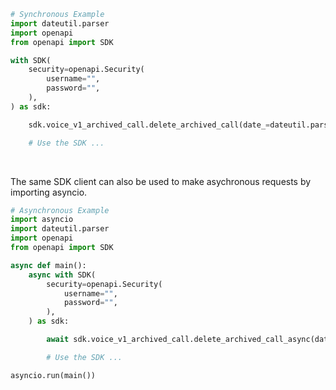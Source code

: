 <!-- Start SDK Example Usage [usage] -->
```python
# Synchronous Example
import dateutil.parser
import openapi
from openapi import SDK

with SDK(
    security=openapi.Security(
        username="",
        password="",
    ),
) as sdk:

    sdk.voice_v1_archived_call.delete_archived_call(date_=dateutil.parser.parse("2024-07-27").date(), sid="<id>")

    # Use the SDK ...
```

</br>

The same SDK client can also be used to make asychronous requests by importing asyncio.
```python
# Asynchronous Example
import asyncio
import dateutil.parser
import openapi
from openapi import SDK

async def main():
    async with SDK(
        security=openapi.Security(
            username="",
            password="",
        ),
    ) as sdk:

        await sdk.voice_v1_archived_call.delete_archived_call_async(date_=dateutil.parser.parse("2024-07-27").date(), sid="<id>")

        # Use the SDK ...

asyncio.run(main())
```
<!-- End SDK Example Usage [usage] -->